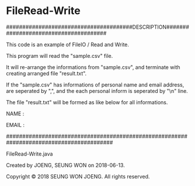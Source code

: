# FileRead-Write


#######################################DESCRIPTION######################################


This code is an example of FileIO / Read and Write. 


This program will read the "sample.csv" file. 


It will re-arrange the informations from "sample.csv", and terminate with creating arranged file "result.txt".


If the "sample.csv" has informations of personal name and email address, are seperated by ",", and the each personal inform is seperated by "\n" line.


The file "result.txt" will be formed as like below for all informations.


NAME :


EMAIL :

#########################################################################################


  FileRead-Write.java


  Created by JOENG, SEUNG WON on 2018-06-13.
  
  Copyright © 2018 SEUNG WON JOENG. All rights reserved.
  
  
  
